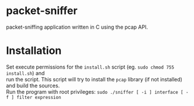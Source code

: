 # packet-sniffer
packet-sniffing application written in C using the pcap API.
# Installation  
Set execute permissions for the ``install.sh`` script (eg. ``sudo chmod 755 install.sh``) and  
run the script. This script will try to install the ``pcap`` library (if not installed) and build the sources.  
Run the program with root privileges: ``sudo ./sniffer [ -i ] interface [ -f ] filter expression``

